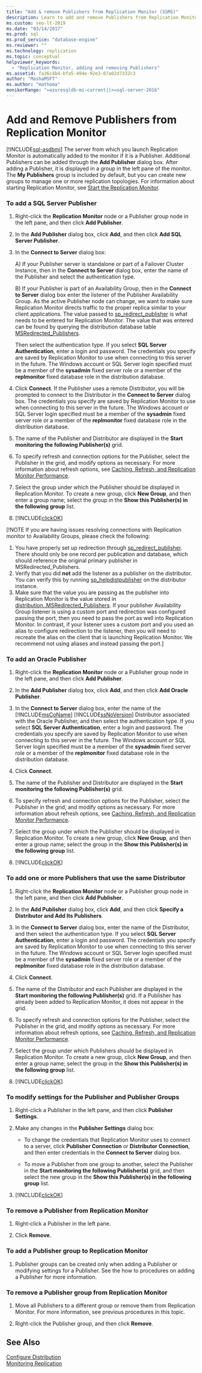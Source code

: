 ```yaml
---
title: "Add & remove Publishers from Replication Monitor (SSMS)"
description: Learn to add and remove Publishers from Replication Monitor in SQL Server Management Studio (SSMS).
ms.custom: seo-lt-2019
ms.date: "03/14/2017"
ms.prod: sql
ms.prod_service: "database-engine"
ms.reviewer: ""
ms.technology: replication
ms.topic: conceptual
helpviewer_keywords: 
  - "Replication Monitor, adding and removing Publishers"
ms.assetid: fa36c4b4-bfa5-494e-92e3-07a02d7332c3
author: "MashaMSFT"
ms.author: "mathoma"
monikerRange: "=azuresqldb-mi-current||>=sql-server-2016"
---
```

# Add and Remove Publishers from Replication Monitor
[!INCLUDE[sql-asdbmi](../../../includes/applies-to-version/sql-asdbmi.md)]
  The server from which you launch Replication Monitor is automatically added to the monitor if it is a Publisher. Additional Publishers can be added through the **Add Publisher** dialog box. After adding a Publisher, it is displayed in a group in the left pane of the monitor. The **My Publishers** group is included by default, but you can create new groups to manage one or more replication topologies. For information about starting Replication Monitor, see [Start the Replication Monitor](../../../relational-databases/replication/monitor/start-the-replication-monitor.md).  
  
  
### To add a SQL Server Publisher

1.  Right-click the **Replication Monitor** node or a Publisher group node in the left pane, and then click **Add Publisher**.  
  
2.  In the **Add Publisher** dialog box, click **Add**, and then click **Add SQL Server Publisher**.  
  
3. In the **Connect to Server** dialog box:
    
    A) If your Publisher server is standalone or part of a Failover Cluster Instance, then in the **Connect to Server** dialog box, enter the name of the Publisher and select the authentication type.
  
    B) If your Publisher is part of an Availability Group, then in the **Connect to Server** dialog box enter the listener of the Publisher Availability Group. As the active Publisher node can change, we want to make sure Replication Monitor directs traffic to the proper replica similar to your client applications. The value passed to [sp_redirect_publisher](../../../relational-databases/system-stored-procedures/sp-redirect-publisher-transact-sql.md) is what needs to be entered for Replication Monitor. The value that was entered can be found by querying the distribution database table [MSRedirected_Publishers](../../../relational-databases/system-tables/msredirected-publishers.md). 
    
    Then select the authentication type. If you select **SQL Server Authentication**, enter a login and password. The credentials you specify are saved by Replication     Monitor to use when connecting to this server in the future. The Windows account or SQL Server login specified must be a member of the **sysadmin** fixed server       role or a member of the **replmonitor** fixed database role in the distribution database.
  
4.  Click **Connect**. If the Publisher uses a remote Distributor, you will be prompted to connect to the Distributor in the **Connect to Server** dialog box. The credentials you specify are saved by Replication Monitor to use when connecting to this server in the future. The Windows account or SQL Server login specified must be a member of the **sysadmin** fixed server role or a member of the **replmonitor** fixed database role in the distribution database.  
  
5.  The name of the Publisher and Distributor are displayed in the **Start monitoring the following Publisher(s)** grid.  
  
6.  To specify refresh and connection options for the Publisher, select the Publisher in the grid, and modify options as necessary. For more information about refresh options, see [Caching, Refresh, and Replication Monitor Performance](../../../relational-databases/replication/monitor/caching-refresh-and-replication-monitor-performance.md).  
  
7.  Select the group under which the Publisher should be displayed in Replication Monitor. To create a new group, click **New Group**, and then enter a group name; select the group in the **Show this Publisher(s) in the following group** list.  
  
8.  [!INCLUDE[clickOK](../../../includes/clickok-md.md)]  

[!NOTE
If you are having issues resolving connections with Replication monitor to Availability Groups, please check the following:
1. You have properly set up redirection through [sp_redirect_publisher](../../../relational-databases/system-stored-procedures/sp-redirect-publisher-transact-sql.md). There should only be one record per publication and database, which should reference the original primary publisher in MSRedirected_Publishers.
2. Verify that you did **not** add the listener as a publisher on the distributor. You can verify this by running [sp_helpdistpublisher](../../../relational-databases/system-stored-procedures/sp-helpdistpublisher-transact-sql.md) on the distributor instance. 
3. Make sure that the value you are passing as the publisher into Replication Monitor is the value stored in [distribution..MSRedirected_Publishers](../../../relational-databases/system-tables/msredirected-publishers.md). If your publisher Availability Group listener is using a custom port and redirection was configured passing the port, then you need to pass the port as well into Replication Monitor. In contrast, if your listener uses a custom port and you used an alias to configure redirection to the listener, then you will need to recreate the alias on the client that is launching Replication Monitor. We recommend not using aliases and instead passing the port.]
  
### To add an Oracle Publisher  
  
1.  Right-click the **Replication Monitor** node or a Publisher group node in the left pane, and then click **Add Publisher**.  
  
2.  In the **Add Publisher** dialog box, click **Add**, and then click **Add Oracle Publisher**.  
  
3.  In the **Connect to Server** dialog box, enter the name of the [!INCLUDE[msCoName](../../../includes/msconame-md.md)] [!INCLUDE[ssNoVersion](../../../includes/ssnoversion-md.md)] Distributor associated with the Oracle Publisher, and then select the authentication type. If you select **SQL Server Authentication**, enter a login and password. The credentials you specify are saved by Replication Monitor to use when connecting to this server in the future. The Windows account or SQL Server login specified must be a member of the **sysadmin** fixed server role or a member of the **replmonitor** fixed database role in the distribution database.  
  
4.  Click **Connect**.  
  
5.  The name of the Publisher and Distributor are displayed in the **Start monitoring the following Publisher(s)** grid.  
  
6.  To specify refresh and connection options for the Publisher, select the Publisher in the grid, and modify options as necessary. For more information about refresh options, see [Caching, Refresh, and Replication Monitor Performance](../../../relational-databases/replication/monitor/caching-refresh-and-replication-monitor-performance.md).  
  
7.  Select the group under which the Publisher should be displayed in Replication Monitor. To create a new group, click **New Group**, and then enter a group name; select the group in the **Show this Publisher(s) in the following group** list.  
  
8.  [!INCLUDE[clickOK](../../../includes/clickok-md.md)]  
  
### To add one or more Publishers that use the same Distributor  
  
1.  Right-click the **Replication Monitor** node or a Publisher group node in the left pane, and then click **Add Publisher**.  
  
2.  In the **Add Publisher** dialog box, click **Add**, and then click **Specify a Distributor and Add Its Publishers**.  
  
3.  In the **Connect to Server** dialog box, enter the name of the Distributor, and then select the authentication type. If you select **SQL Server Authentication**, enter a login and password. The credentials you specify are saved by Replication Monitor to use when connecting to this server in the future. The Windows account or SQL Server login specified must be a member of the **sysadmin** fixed server role or a member of the **replmonitor** fixed database role in the distribution database.  
  
4.  Click **Connect**.  
  
5.  The name of the Distributor and each Publisher are displayed in the **Start monitoring the following Publisher(s)** grid. If a Publisher has already been added to Replication Monitor, it does not appear in the grid.  
  
6.  To specify refresh and connection options for the Publisher, select the Publisher in the grid, and modify options as necessary. For more information about refresh options, see [Caching, Refresh, and Replication Monitor Performance](../../../relational-databases/replication/monitor/caching-refresh-and-replication-monitor-performance.md).  
  
7.  Select the group under which Publishers should be displayed in Replication Monitor. To create a new group, click **New Group**, and then enter a group name; select the group in the **Show this Publisher(s) in the following group** list.  
  
8.  [!INCLUDE[clickOK](../../../includes/clickok-md.md)]  
  
### To modify settings for the Publisher and Publisher Groups  
  
1.  Right-click a Publisher in the left pane, and then click **Publisher Settings**.  
  
2.  Make any changes in the **Publisher Settings** dialog box:  
  
    -   To change the credentials that Replication Monitor uses to connect to a server, click **Publisher Connection** or **Distributor Connection**, and then enter credentials in the **Connect to Server** dialog box.  
  
    -   To move a Publisher from one group to another, select the Publisher in the **Start monitoring the following Publisher(s)** grid, and then select the new group in the **Show this Publisher(s) in the following group** list.  
  
3.  [!INCLUDE[clickOK](../../../includes/clickok-md.md)]  
  
### To remove a Publisher from Replication Monitor  
  
1.  Right-click a Publisher in the left pane.  
  
2.  Click **Remove**.  
  
### To add a Publisher group to Replication Monitor  
  
1.  Publisher groups can be created only when adding a Publisher or modifying settings for a Publisher. See the how to procedures on adding a Publisher for more information.  
  
### To remove a Publisher group from Replication Monitor  
  
1.  Move all Publishers to a different group or remove them from Replication Monitor. For more information, see previous procedures in this topic.  
  
2.  Right-click the Publisher group, and then click **Remove**.  
  
## See Also  
 [Configure Distribution](../../../relational-databases/replication/configure-distribution.md)   
 [Monitoring Replication](../../../relational-databases/replication/monitor/monitoring-replication.md)  
  
  
